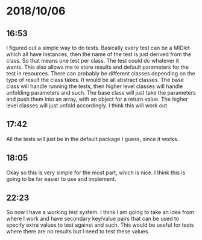 # 2018/10/06

## 16:53

I figured out a simple way to do tests. Basically every test can be a MIDlet
which all have instances, then the name of the test is just derived from the
class. So that means one test per class. The test could do whatever it wants.
This also allows me to store results and default parameters for the test in
resources. There can probably be different classes depending on the type of
result the class takes. It would be all abstract classes. The base class will
handle running the tests, then higher level classes will handle unfolding
parameters and such. The base class will just take the parameters and push
them into an array, with an object for a return value. The higher level
classes will just unfold accordingly. I think this will work out.

## 17:42

All the tests will just be in the default package I guess, since it works.

## 18:05

Okay so this is very simple for the most part, which is nice. I think this is
going to be far easier to use and implement.

## 22:23

So now I have a working test system. I think I am going to take an idea from
where I work and have secondary key/value pairs that can be used to specify
extra values to test against and such. This would be useful for tests where
there are no results but I need to test these values.
